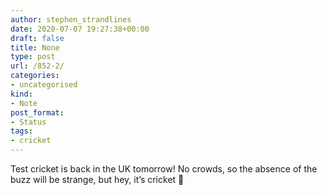 ```yaml
---
author: stephen_strandlines
date: 2020-07-07 19:27:38+00:00
draft: false
title: None
type: post
url: /852-2/
categories:
- uncategorised
kind:
- Note
post_format:
- Status
tags:
- cricket
---
```


Test cricket is back in the UK tomorrow! No crowds, so the absence of the buzz will be strange, but hey, it’s cricket 🏏
